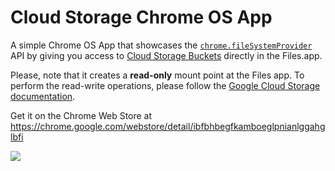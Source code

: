 # Cloud Storage Chrome OS App

A simple Chrome OS App that showcases the [`chrome.fileSystemProvider`](https://developer.chrome.com/apps/fileSystemProvider) API by giving you access to [Cloud Storage Buckets](https://cloud.google.com/storage/docs/overview) directly in the Files.app.

Please, note that it creates a **read-only** mount point at the Files app. To perform the read-write operations, please follow the [Google Cloud Storage documentation](https://cloud.google.com/storage/docs/).

Get it on the Chrome Web Store at https://chrome.google.com/webstore/detail/ibfbhbegfkamboeglpnianlggahglbfi

<img src="https://raw.githubusercontent.com/beaufortfrancois/cloud-storage-chrome-app/master/screenshot.png">

